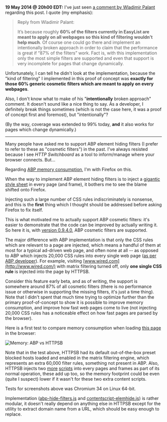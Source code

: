**19 May 2014 @ 20h00 EDT:** I've just seen [a comment by Wladimir Palant](https://adblockplus.org/blog/on-the-adblock-plus-memory-consumption#c005360) regarding this post. I quote (my emphasis):

> Reply from Wladimir Palant:
> 
> It’s because roughly **60% of the filters currently in EasyList are meant to apply on all webpages so this kind of filtering wouldn’t help much**. Of course one could go there and implement an intentionally broken approach in order to claim that the performance is great if “87% of the filters” work. Fact is, with this implementation only the most simple filters are supported and even that support is very incomplete for pages that change dynamically.

Unfortunately, I can tell he didn't look at the implementation, because the "kind of filtering" I implemented in this proof of concept was **exactly for those 60% generic cosmetic filters which are meant to apply on every webpages**.

Also, I don't know what to make of his "**intentionally** broken approach" comment. It doesn't sound like a nice thing to say. As a developer, I definitely break things sometimes (which is not the case here, it was a proof of concept first and foremost), but "intentionally"?

(By the way, coverage was extended to 99% today, **and** it also works for pages which change dynamically.)

***

Many people have asked me to support ABP element hiding filters (I prefer to refer to these as "cosmetic filters") in the past. I've always resisted because I see _HTTP Switchboard_ as a tool to inform/manage where your browser connects. But...

Regarding [ABP memory consumption](https://blog.mozilla.org/nnethercote/2014/05/14/adblock-pluss-effect-on-firefoxs-memory-usage/), I'm with Firefox on this.

When the way to implement ABP element hiding filters is to inject a [gigantic style sheet](https://blog.mozilla.org/nnethercote/2014/05/14/adblock-pluss-effect-on-firefoxs-memory-usage/comment-page-1/#comment-11173) in every page (and frame), it bothers me to see the blame shifted onto Firefox.

Injecting such a large number of CSS rules indiscriminately is nonsense, and this is the **first** thing which I thought should be addressed before asking Firefox to fix itself.

This is what motivated me to actually support ABP cosmetic filters: it's easier to demonstrate that the code can be improved by actually writing it. So here it is, with [version 0.9.4.0](/gorhill/httpswitchboard/wiki/Change-log#0940), ABP cosmetic filters are supported.

The major difference with ABP implementation is that only the CSS rules which are relevant to a page are injected, which means a handful of them at most for a typical ad-driven web page, and often none at all -- as opposed to ABP which injects 20,000 CSS rules into every single web page ([as per ABP developer](https://blog.mozilla.org/nnethercote/2014/05/14/adblock-pluss-effect-on-firefoxs-memory-usage/comment-page-1/#comment-11173)). For example, visiting [www.wired.com](http://www.wired.com/) with matrix filtering turned off, only **one single CSS rule** is injected into the page by HTTPSB.

Consider this feature early beta, and as of writing, the support is somewhere around 87% of all cosmetic filters (there is no performance issue or otherwise in supporting the missing filters, it's just a time thing). Note that I didn't spent that much time trying to optimize further than the primary proof-of-concept to show it is possible to improve memory consumption, and improve how fast web pages come to live (not injecting 20,000 CSS rules has a noticeable effect on how fast pages are parsed by the browser).

Here is a first test to compare memory consumption when loading [this page](http://vimcolorschemetest.googlecode.com/svn/html/index-c.html) in the browser:

![Memory: ABP vs HTTPSB](https://raw.githubusercontent.com/gorhill/httpswitchboard/master/doc/img/abp-vs-httpsb-mem-test1.png)

Note that in the test above, HTTPSB had its default out-of-the-box preset blocked hosts loaded and enabled in the matrix filtering engine, which represents an extra 60,000 filter rules, something not present in ABP. Also, HTTPSB injects two [more](/gorhill/httpswitchboard/blob/master/js/contentscript.js) [scripts](/gorhill/httpswitchboard/blob/master/js/contentscript-uaspoof.js) into every pages and frames as part of its normal operation, these add up too, so the memory footprint could be even (quite I suspect) lower if it wasn't for these two extra content scripts.

Tests for screenshots above was Chromium 34 on Linux 64-bit.

Implementation ([abp-hide-filters.js](/gorhill/httpswitchboard/blob/master/js/abp-hide-filters.js) and [contentscript-elemhide.js](/gorhill/httpswitchboard/blob/master/js/contentscript-elemhide.js)) is rather modular, it doesn't really depend on anything else in HTTPSB except for the utility to extract domain name from a URL, which should be easy enough to replace.